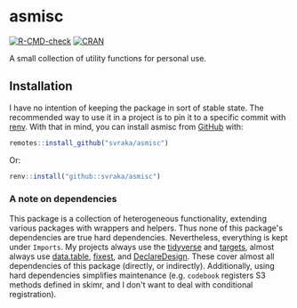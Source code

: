 # asmisc

<!-- badges: start -->
[![R-CMD-check](https://github.com/svraka/asmisc/actions/workflows/R-CMD-check.yaml/badge.svg)](https://github.com/svraka/asmisc/actions/workflows/R-CMD-check.yaml)
[![CRAN](http://www.r-pkg.org/badges/version/asmisc)](https://cran.r-project.org/package=asmisc)
<!-- badges: end -->

A small collection of utility functions for personal use.

## Installation

I have no intention of keeping the package in sort of stable state. The recommended way to use it in a project is to pin it to a specific commit with [renv](https://rstudio.github.io/renv). With that in mind, you can install asmisc from [GitHub](https://github.com/svraka/asmisc) with:

``` r
remotes::install_github("svraka/asmisc")
```

Or:

``` r
renv::install("github::svraka/asmisc")
```

### A note on dependencies

This package is a collection of heterogeneous functionality, extending various packages with wrappers and helpers. Thus none of this package's dependencies are true hard dependencies. Nevertheless, everything is kept under `Imports`. My projects always use the
[tidyverse](https://www.tidyverse.org) and
[targets](https://docs.ropensci.org/targets/),
almost always use
[data.table](https://r-datatable.com),
[fixest](https://lrberge.github.io/fixest/), and
[DeclareDesign](https://declaredesign.org/r/declaredesign/).
These cover almost all dependencies of this package (directly, or indirectly). Additionally, using hard dependencies simplifies maintenance (e.g. `codebook` registers S3 methods defined in skimr, and I don't want to deal with conditional registration).
